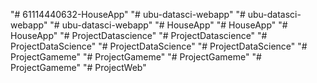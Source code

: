 "# 61114440632-HouseApp" 
"# ubu-datasci-webapp" 
"# ubu-datasci-webapp" 
"# ubu-datasci-webapp" 
"# HouseApp" 
"# HouseApp" 
"# HouseApp" 
"# ProjectDatascience" 
"# ProjectDatascience" 
"# ProjectDataScience" 
"# ProjectDataScience" 
"# ProjectDataScience" 
"# ProjectGameme" 
"# ProjectGameme" 
"# ProjectGameme" 
"# ProjectGameme" 
"# ProjectWeb" 
